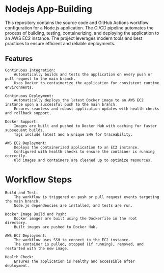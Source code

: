 # Nodejs App-Building
This repository contains the source code and GitHub Actions workflow configuration for a Node.js application. 
The CI/CD pipeline automates the process of building, testing, containerizing, and deploying the application to an AWS EC2 instance. 
The project leverages modern tools and best practices to ensure efficient and reliable deployments.


<h2>Features</h2>

    Continuous Integration:
        Automatically builds and tests the application on every push or pull request to the main branch.
        Uses Docker to containerize the application for consistent runtime environments.

    Continuous Deployment:
        Automatically deploys the latest Docker image to an AWS EC2 instance upon a successful push to the main branch.
        Ensures seamless and robust application updates with health checks and rollback support.

    Docker Support:
        Images are built and pushed to Docker Hub with caching for faster subsequent builds.
        Tags include latest and a unique SHA for traceability.

    AWS EC2 Deployment:
        Deploys the containerized application to an EC2 instance.
        Configured with health checks to ensure the container is running correctly.
        Old images and containers are cleaned up to optimize resources.


# Workflow Steps

    Build and Test:
        The workflow is triggered on push or pull request events targeting the main branch.
        Node.js dependencies are installed, and tests are run.

    Docker Image Build and Push:
        Docker images are built using the Dockerfile in the root directory.
        Built images are pushed to Docker Hub.

    AWS EC2 Deployment:
        The workflow uses SSH to connect to the EC2 instance.
        The container is pulled, stopped (if running), removed, and restarted with the new image.

    Health Check:
        Ensures the application is healthy and accessible after deployment.


